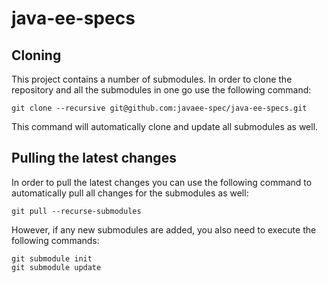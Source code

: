 # java-ee-specs

## Cloning
This project contains a number of submodules. In order to clone the repository and all the submodules in one go use the following command:

    git clone --recursive git@github.com:javaee-spec/java-ee-specs.git
   
This command will automatically clone and update all submodules as well.

## Pulling the latest changes
In order to pull the latest changes you can use the following command to automatically pull all changes for the submodules as well:

    git pull --recurse-submodules
    
However, if any new submodules are added, you also need to execute the following commands:

    git submodule init
    git submodule update
